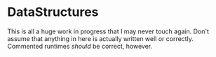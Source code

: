 # DataStructures

This is all a huge work in progress that I may never touch again.  Don't assume that anything in here is actually written well or correctly.  Commented runtimes *should* be correct, however.
